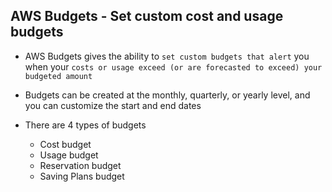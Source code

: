 ## AWS Budgets - Set custom cost and usage budgets

- AWS Budgets gives the ability to `set custom budgets that alert` you when your `costs or usage exceed (or are forecasted to exceed) your budgeted amount`

- Budgets can be created at the monthly, quarterly, or yearly level, and you can customize the start and end dates

- There are 4 types of budgets

  - Cost budget
  - Usage budget
  - Reservation budget
  - Saving Plans budget
